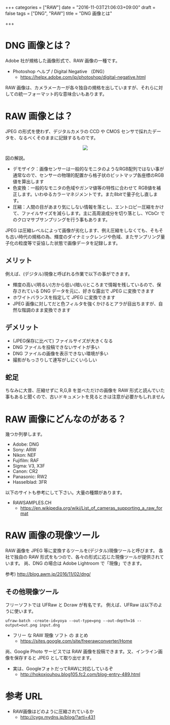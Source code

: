 +++
categories = ["RAW"]
date = "2016-11-03T21:06:03+09:00"
draft = false
tags = ["DNG", "RAW"]
title = "DNG 画像とは"

+++

# DNG 画像とは？

Adobe 社が規格した画像形式で、RAW 画像の一種です。

- Photoshop ヘルプ / Digital Negative （DNG）
  -  https://helpx.adobe.com/jp/photoshop/digital-negative.html

RAW 画像は、カメラメーカーが各々独自の規格を出していますが、それらに対しての統一フォーマット的な意味合いもあります。

# RAW 画像とは？

JPEG の形式を使わず、デジタルカメラの CCD や CMOS センサで採れたデータを、なるべくそのままに記録するものです。

<center> <img src="../figure01.png" > </center>

図の解説。

- デモザイク：画像センサーは一般的なモニタのようなRGB配列ではない事が通常なので、センサーの物理的配置から格子状のビットマップ各座標のRGB値を算出します
- 色変換：一般的なモニタの色域やガンマ値等の特性に合わせて RGB値を補正します。いわゆるカラーマネジメントです。また8bitで量子化し直します。
- 圧縮：人間の目があまり気にしない情報を落とし、エントロピー圧縮をかけて、ファイルサイズを減らします。主に高周波成分を切り落とし、YCbCr でのクロマサブサンプリングを行う事もあります。

JPEG は圧縮レベルによって画像が劣化します、例え圧縮をしなくても、そもそも古い時代の規格の為、輝度のダイナミックレンジや色域、またサンプリング量子化の粒度等で妥協した状態で画像データを記録します。


## メリット

例えば、(デジタル)現像と呼ばれる作業で以下の事ができます。

- 輝度の高い(明るい)方から低い(暗い)ところまで情報を残しているので、保存されている DNG データを元に、好きな露出で JPEG に変換できます
- ホワイトバランスを指定して JPEG に変換できます
- JPEG 画像に対してだと色フィルタを強くかけるとアラが目出ちますが、自然な階調のまま変換できます

## デメリット

- (JPEG保存に比べて) ファイルサイズが大きくなる
- DNG ファイルを投稿できないサイトが多い
- DNG ファイルの画像を表示できない環境が多い
- 撮影がもっさりして連写がしにくいらしい

## 蛇足

ちなみに大昔、圧縮せずに R,G,B を並べただけの画像を RAW 形式と読んでいた事もあると聞くので、古いドキュメントを見るときは注意が必要かもしれません

# RAW 画像にどんなのがある？

幾つか列挙します。

- Adobe: DNG
- Sony: ARW
- Nikon: NEF
- Fujifilm: RAF
- Sigma: V3, X3F
- Canon: CR2
- Panasonic: RW2
- Hasselblad: 3FR

以下のサイトも参考にして下さい。大量の種類があります。

- RAWSAMPLES.CH
  -  https://en.wikipedia.org/wiki/List_of_cameras_supporting_a_raw_format

# RAW 画像の現像ツール

RAW 画像を JPEG 等に変換するツールを(デジタル)現像ツールと呼びます。
各社で独自の RAW 形式をもつので、各々の形式に応じた現像ツールが提供されています。
尚、DNG の場合は Adobe Lightroom で「現像」できます。

参考) http://blog.awm.jp/2016/11/02/dng/

## その他現像ツール

フリーソフトでは UFRaw と Dcraw が有名です。
例えば、UFRaw は以下のように使います。
```
ufraw-batch -create-id=yoya --out-type=png --out-depth=16 --output=out.png input.dng
```

- フリー な RAW 現像 ソフト の まとめ
  -  https://sites.google.com/site/freerawconverter/Home

尚、Google Photo サービスでは RAW 画像を投稿できます。又、インライン画像を保存すると JPEG として取り出せます。

- 実は、GoogleフォトだってRAWに対応しているぞ
  - http://hokoxjouhou.blog105.fc2.com/blog-entry-489.html

# 参考 URL

- RAW画像はどのように圧縮されているか
  - http://cygx.mydns.jp/blog/?arti=431
